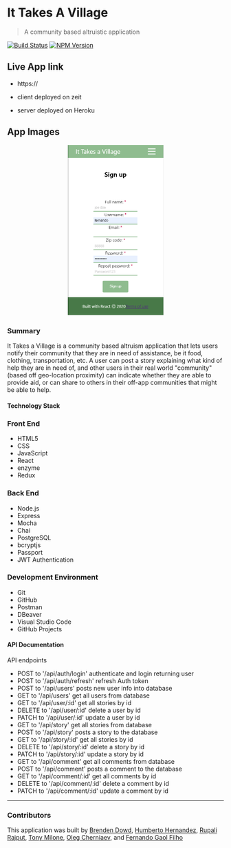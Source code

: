 # It Takes A Village

> A community based altruistic application

[![Build Status][travis-image]][travis-url]
[![NPM Version][npm-image]][npm-url]

## Live App link

- https://

- client deployed on zeit
- server deployed on Heroku

## App Images

<p align="center">
  <img width="223" height="395.5" src="assets/Registration.png">
</p>
<!-- > Login Page
> ![Login Page](assets/Login.png "Login Page")
> Registration Page
> ![Registration Page](assets/Registration.png "Registration Page")
> Landing Page
> ![Landing Page](assets/Landing.png "Landing Page")
> Dashboard Page
> ![Dashboard Page](assets/Dashboard.png "Dashboard Page")
> CreateStory Page
> ![CreateStory Page](assets/CreateStory.png "CreateStory Page") -->

### Summary

It Takes a Village is a community based altruism application that lets users notify their community that they are in need of assistance, be it food, clothing, transportation, etc. A user can post a story explaining what kind of help they are in need of, and other users in their real world "community" (based off geo-location proximity) can indicate whether they are able to provide aid, or can share to others in their off-app communities that might be able to help.

#### Technology Stack

### Front End

- HTML5
- CSS
- JavaScript
- React
- enzyme
- Redux

### Back End

- Node.js
- Express
- Mocha
- Chai
- PostgreSQL
- bcryptjs
- Passport
- JWT Authentication

### Development Environment

- Git
- GitHub
- Postman
- DBeaver
- Visual Studio Code
- GitHub Projects

#### API Documentation

API endpoints

- POST to '/api/auth/login' authenticate and login returning user
- POST to '/api/auth/refresh' refresh Auth token
- POST to '/api/users' posts new user info into database
- GET to '/api/users' get all users from database
- GET to '/api/user/:id' get all stories by id
- DELETE to '/api/user/:id' delete a user by id
- PATCH to '/api/user/:id' update a user by id
- GET to '/api/story' get all stories from database
- POST to '/api/story' posts a story to the database
- GET to '/api/story/:id' get all stories by id
- DELETE to '/api/story/:id' delete a story by id
- PATCH to '/api/story/:id' update a story by id
- GET to '/api/comment' get all comments from database
- POST to '/api/comment' posts a comment to the database
- GET to '/api/comment/:id' get all comments by id
- DELETE to '/api/comment/:id' delete a comment by id
- PATCH to '/api/comment/:id' update a comment by id

<!-- Markdown link & img dfn's -->

[npm-image]: https://img.shields.io/npm/v/datadog-metrics.svg?style=flat-square
[npm-url]: https://npmjs.org/package/datadog-metrics
[travis-image]: https://img.shields.io/travis/dbader/node-datadog-metrics/master.svg?style=flat-square
[travis-url]: https://travis-ci.org/dbader/node-datadog-metrics

---

### Contributors

This application was built by [Brenden Dowd](https://github.com/brendenrdowd), [Humberto Hernandez](https://github.com/WiFiCowboy), [Rupali Rajput](https://github.com/rupir), [Tony Milone](https://github.com/tomilone), [Oleg Cherniaev](https://github.com/anotherchester), and [Fernando Gaol Filho](https://github.com/fernandogaol)
